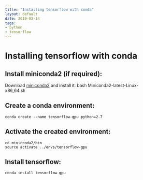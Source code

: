 ```yaml
---
title: "Installing tensorflow with conda"
layout: default
date: 2019-02-14
tags:
- python
- tensorflow
---
```


# Installing tensorflow with conda

## Install miniconda2 (if required):

Download [miniconda2](https://conda.io/en/latest/miniconda.html)
and install it:
    bash Miniconda2-latest-Linux-x86_64.sh

## Create a conda environment:

    conda create --name tensorflow-gpu python=2.7

## Activate the created environment:

    cd miniconda2/bin
    source activate ../envs/tensorflow-gpu

## Install tensorflow:

    conda install tensorflow-gpu
